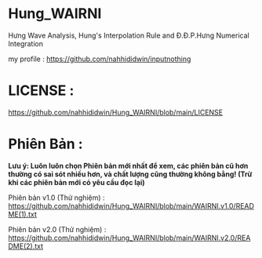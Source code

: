 # Hung_WAIRNI
Hưng Wave Analysis, Hung's Interpolation Rule and Đ.Đ.P.Hưng Numerical Integration

my profile : https://github.com/nahhididwin/inputnothing

# LICENSE :

https://github.com/nahhididwin/Hung_WAIRNI/blob/main/LICENSE

# Phiên Bản :
**Lưu ý: Luôn luôn chọn Phiên bản mới nhất để xem, các phiên bản cũ hơn thường có sai sót nhiều hơn, và chất lượng cũng thường không bằng! (Trừ khi các phiên bản mới có yêu cầu đọc lại)**

Phiên bản v1.0 (Thử nghiệm) : https://github.com/nahhididwin/Hung_WAIRNI/blob/main/WAIRNI.v1.0/README(1).txt

Phiên bản v2.0 (Thử nghiệm) : https://github.com/nahhididwin/Hung_WAIRNI/blob/main/WAIRNI.v2.0/README(2).txt
